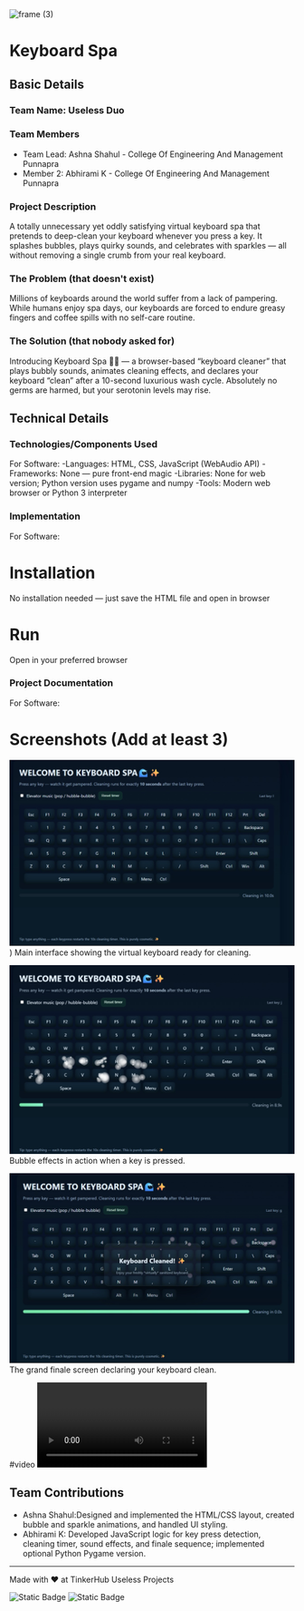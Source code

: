 <img width="3188" height="1202" alt="frame (3)" src="https://github.com/user-attachments/assets/517ad8e9-ad22-457d-9538-a9e62d137cd7" />


# Keyboard Spa 


## Basic Details
### Team Name: Useless Duo


### Team Members
- Team Lead: Ashna Shahul - College Of Engineering And Management Punnapra
- Member 2:  Abhirami K - College Of Engineering And Management Punnapra

### Project Description
A totally unnecessary yet oddly satisfying virtual keyboard spa that pretends to deep-clean your keyboard whenever you press a key. It splashes bubbles, plays quirky sounds, and celebrates with sparkles — all without removing a single crumb from your real keyboard.

### The Problem (that doesn't exist)
Millions of keyboards around the world suffer from a lack of pampering. While humans enjoy spa days, our keyboards are forced to endure greasy fingers and coffee spills with no self-care routine.

### The Solution (that nobody asked for)
Introducing Keyboard Spa 🌊✨ — a browser-based “keyboard cleaner” that plays bubbly sounds, animates cleaning effects, and declares your keyboard “clean” after a 10-second luxurious wash cycle. Absolutely no germs are harmed, but your serotonin levels may rise.

## Technical Details
### Technologies/Components Used
For Software:
-Languages: HTML, CSS, JavaScript (WebAudio API)
-Frameworks: None — pure front-end magic
-Libraries: None for web version; Python version uses pygame and numpy
-Tools: Modern web browser or Python 3 interpreter


### Implementation
For Software:
# Installation
No installation needed — just save the HTML file and open in browser

# Run
Open in your preferred browser

### Project Documentation
For Software:

# Screenshots (Add at least 3)
![Screenshot1](https://github.com/Ashnashahul/keyboardspaa/blob/main/1.jpeg))
Main interface showing the virtual keyboard ready for cleaning.

![Screenshot2](https://github.com/Ashnashahul/keyboardspaa/blob/main/2.jpeg)
Bubble effects in action when a key is pressed.

![Screenshot3](https://github.com/Ashnashahul/keyboardspaa/blob/main/3.jpeg)
The grand finale screen declaring your keyboard clean.

#video
![video](https://github.com/Ashnashahul/keyboardspaa/blob/main/Screen-Recording.mp4)


## Team Contributions
- Ashna Shahul:Designed and implemented the HTML/CSS layout, created bubble and sparkle animations, and handled UI styling.
- Abhirami K: Developed JavaScript logic for key press detection, cleaning timer, sound effects, and finale sequence; implemented optional Python Pygame version.


---
Made with ❤️ at TinkerHub Useless Projects 

![Static Badge](https://img.shields.io/badge/TinkerHub-24?color=%23000000&link=https%3A%2F%2Fwww.tinkerhub.org%2F)
![Static Badge](https://img.shields.io/badge/UselessProjects--25-25?link=https%3A%2F%2Fwww.tinkerhub.org%2Fevents%2FQ2Q1TQKX6Q%2FUseless%2520Projects)


